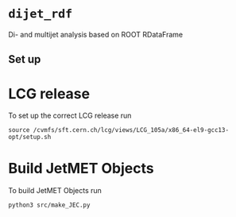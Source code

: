 # `dijet_rdf`
Di- and multijet analysis based on ROOT RDataFrame

## Set up

# LCG release

To set up the correct LCG release run
```
source /cvmfs/sft.cern.ch/lcg/views/LCG_105a/x86_64-el9-gcc13-opt/setup.sh
```

# Build JetMET Objects

To build JetMET Objects run
```
python3 src/make_JEC.py
```